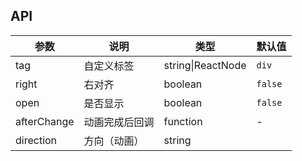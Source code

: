 ## API

| 参数 | 说明 | 类型 | 默认值 |
| --- | --- | --- | --- |
| tag | 自定义标签 | string\|ReactNode | `div` |
| right | 右对齐 | boolean | `false` |
| open | 是否显示 | boolean | `false` |
| afterChange | 动画完成后回调 | function | - |
| direction | 方向（动画） | string |  |
